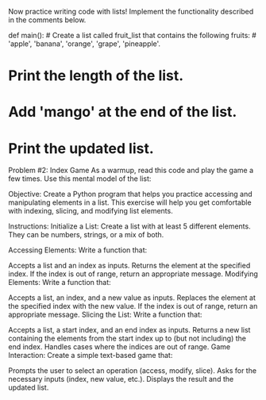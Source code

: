 Now practice writing code with lists! Implement the functionality described in the comments below.

def main(): # Create a list called fruit_list that contains the following fruits: # 'apple', 'banana', 'orange', 'grape', 'pineapple'.

# Print the length of the list.

# Add 'mango' at the end of the list.

# Print the updated list.

Problem #2: Index Game
As a warmup, read this code and play the game a few times. Use this mental model of the list:

Objective:
Create a Python program that helps you practice accessing and manipulating elements in a list. This exercise will help you get comfortable with indexing, slicing, and modifying list elements.

Instructions:
Initialize a List:
Create a list with at least 5 different elements. They can be numbers, strings, or a mix of both.

Accessing Elements:
Write a function that:

Accepts a list and an index as inputs.
Returns the element at the specified index.
If the index is out of range, return an appropriate message.
Modifying Elements:
Write a function that:

Accepts a list, an index, and a new value as inputs.
Replaces the element at the specified index with the new value.
If the index is out of range, return an appropriate message.
Slicing the List:
Write a function that:

Accepts a list, a start index, and an end index as inputs.
Returns a new list containing the elements from the start index up to (but not including) the end index.
Handles cases where the indices are out of range.
Game Interaction:
Create a simple text-based game that:

Prompts the user to select an operation (access, modify, slice).
Asks for the necessary inputs (index, new value, etc.).
Displays the result and the updated list.
